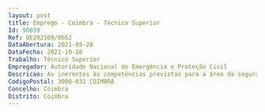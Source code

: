 ```yaml
--- 
layout: post
title: Emprego - Coimbra - Técnico Superior
Id: 90659
Ref: OE202109/0652
DataAbertura: 2021-09-28
DataFecho: 2021-10-20
Trabalho: Técnico Superior
Empregador: Autoridade Nacional de Emergência e Proteção Civil
Descricao: As inerentes às competências previstas para a área da segurança contra incêndio em edifícios (SCIE) e constantes, especialmente, nas alíneas i) e j) do artigo 16.º do Decreto Lei n.º 45 2019, de 1 de abril, que aprovou a nova orgânica da ANEPC, melhor escalpelizada no artigo 2.º da Portaria n.º 224 A 2014, de 4 de novembro, e no artigo 3.º do Despacho 14688 2014, de 4 de dezembro, na sua redação atual, que se podem traduzir, sucintamente, nas seguintes funções i.	Parecer a projeto de especialidade de SCIE ii.	Parecer a Medidas de Autoproteção iii.	Realização de Vistorias iv.	Realização de Inspeções regulares v.	Elaboração de Notas técnicas.
CodigoPostal: 3000-032 COIMBRA
Concelho: Coimbra
Distrito: Coimbra
--- 
```

